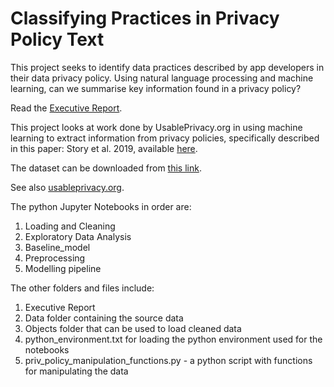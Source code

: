 # Classifying Practices in Privacy Policy Text

This project seeks to identify data practices described by app developers in their data privacy policy.  Using natural language processing and machine learning, can we summarise key information found in a privacy policy?

Read the [Executive Report](/Executive_Report.pdf).

This project looks at work done by UsablePrivacy.org in using machine learning to extract information from privacy policies, specifically described in this paper: Story et al. 2019, available [here](https://usableprivacy.org/static/files/story_pal_2019.pdf). 

The dataset can be downloaded from [this link](https://usableprivacy.org/static/data/MAPS_Policies_Dataset_v1.0.zip). 

See also [usableprivacy.org](https://usableprivacy.org).

The python Jupyter Notebooks in order are:
1. Loading and Cleaning
2. Exploratory Data Analysis
3. Baseline_model
4. Preprocessing
5. Modelling pipeline

The other folders and files include:
1. Executive Report
2. Data folder containing the source data
3. Objects folder that can be used to load cleaned data
4. python_environment.txt for loading the python environment used for the notebooks
5. priv_policy_manipulation_functions.py - a python script with functions for manipulating the data
